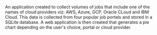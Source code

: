 An application created to collect volumes of jobs that include one of the names of cloud providers viz: AWS, Azure, GCP, Oracle CLoud and IBM Cloud. This data is collected from four popular job portals and stored in a SQLite database. A web application is then created that generates a pie chart depending on the user's choice, portal or cloud provider. 
